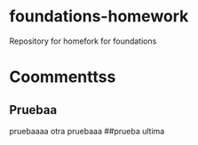 # foundations-homework
Repository for homefork for foundations
# Coommenttss
## Pruebaa
pruebaaaa
otra pruebaaa
##prueba ultima
